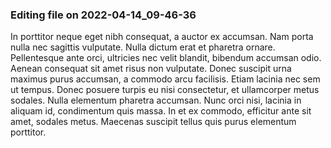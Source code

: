

### Editing file on 2022-04-14_09-46-36

In porttitor neque eget nibh consequat, a auctor ex accumsan. Nam porta nulla nec sagittis vulputate. Nulla dictum erat et pharetra ornare. Pellentesque ante orci, ultricies nec velit blandit, bibendum accumsan odio. Aenean consequat sit amet risus non vulputate. Donec suscipit urna maximus purus accumsan, a commodo arcu facilisis. Etiam lacinia nec sem ut tempus. Donec posuere turpis eu nisi consectetur, et ullamcorper metus sodales. Nulla elementum pharetra accumsan. Nunc orci nisi, lacinia in aliquam id, condimentum quis massa. In et ex commodo, efficitur ante sit amet, sodales metus. Maecenas suscipit tellus quis purus elementum porttitor.


